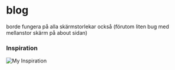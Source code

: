# blog

borde fungera på alla skärmstorlekar också (förutom liten bug med mellanstor skärm på about sidan)

### Inspiration

![My Inspiration](images/inspiration.png)
